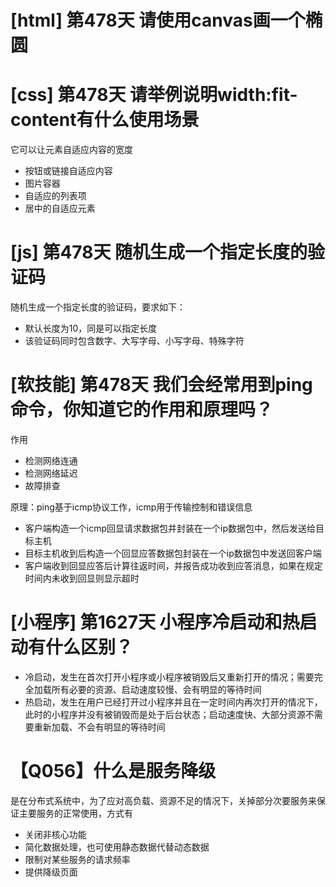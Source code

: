# [html] 第478天 请使用canvas画一个椭圆

# [css] 第478天 请举例说明width:fit-content有什么使用场景

它可以让元素自适应内容的宽度
- 按钮或链接自适应内容
- 图片容器
- 自适应的列表项
- 居中的自适应元素

# [js] 第478天 随机生成一个指定长度的验证码

随机生成一个指定长度的验证码，要求如下：
- 默认长度为10，同是可以指定长度
- 该验证码同时包含数字、大写字母、小写字母、特殊字符

# [软技能] 第478天 我们会经常用到ping命令，你知道它的作用和原理吗？

作用
- 检测网络连通
- 检测网络延迟
- 故障排查

原理：ping基于icmp协议工作，icmp用于传输控制和错误信息
- 客户端构造一个icmp回显请求数据包并封装在一个ip数据包中，然后发送给目标主机
- 目标主机收到后构造一个回显应答数据包封装在一个ip数据包中发送回客户端
- 客户端收到回显应答后计算往返时间，并报告成功收到应答消息，如果在规定时间内未收到回显则显示超时

# [小程序] 第1627天 小程序冷启动和热启动有什么区别？

- 冷启动，发生在首次打开小程序或小程序被销毁后又重新打开的情况；需要完全加载所有必要的资源、启动速度较慢、会有明显的等待时间
- 热启动，发生在用户已经打开过小程序并且在一定时间内再次打开的情况下，此时的小程序并没有被销毁而是处于后台状态；启动速度快、大部分资源不需要重新加载、不会有明显的等待时间

# 【Q056】什么是服务降级

是在分布式系统中，为了应对高负载、资源不足的情况下，关掉部分次要服务来保证主要服务的正常使用，方式有
- 关闭非核心功能
- 简化数据处理，也可使用静态数据代替动态数据
- 限制对某些服务的请求频率
- 提供降级页面
